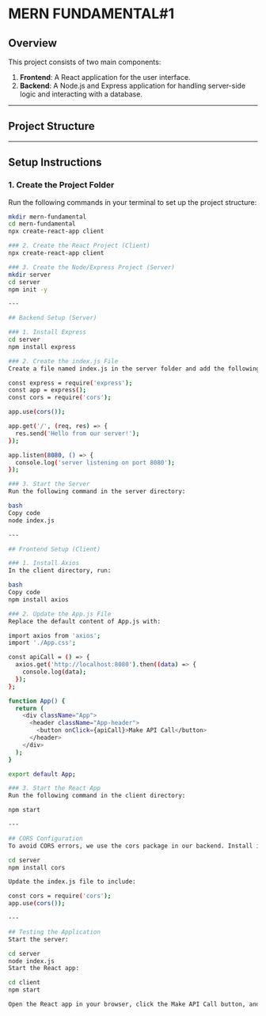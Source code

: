 # MERN FUNDAMENTAL#1

## Overview

This project consists of two main components:

1. **Frontend**: A React application for the user interface.
2. **Backend**: A Node.js and Express application for handling server-side logic and interacting with a database.

---

## Project Structure

---

## Setup Instructions

### 1. Create the Project Folder
Run the following commands in your terminal to set up the project structure:
```bash
mkdir mern-fundamental
cd mern-fundamental
npx create-react-app client

### 2. Create the React Project (Client)
npx create-react-app client

### 3. Create the Node/Express Project (Server)
mkdir server
cd server
npm init -y

---

## Backend Setup (Server)

### 1. Install Express
cd server
npm install express

### 2. Create the index.js File
Create a file named index.js in the server folder and add the following code:

const express = require('express');
const app = express();
const cors = require('cors');

app.use(cors());

app.get('/', (req, res) => {
  res.send('Hello from our server!');
});

app.listen(8080, () => {
  console.log('server listening on port 8080');
});

### 3. Start the Server
Run the following command in the server directory:

bash
Copy code
node index.js

---

## Frontend Setup (Client)

### 1. Install Axios
In the client directory, run:

bash
Copy code
npm install axios

### 2. Update the App.js File
Replace the default content of App.js with:

import axios from 'axios';
import './App.css';

const apiCall = () => {
  axios.get('http://localhost:8080').then((data) => {
    console.log(data);
  });
};

function App() {
  return (
    <div className="App">
      <header className="App-header">
        <button onClick={apiCall}>Make API Call</button>
      </header>
    </div>
  );
}

export default App;

### 3. Start the React App
Run the following command in the client directory:

npm start

---

## CORS Configuration
To avoid CORS errors, we use the cors package in our backend. Install it by running:

cd server
npm install cors

Update the index.js file to include:

const cors = require('cors');
app.use(cors());

---

## Testing the Application
Start the server:

cd server
node index.js
Start the React app:

cd client
npm start

Open the React app in your browser, click the Make API Call button, and check the console for the response from the server.













